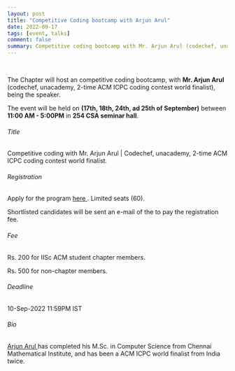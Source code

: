```yaml
---
layout: post
title: "Competitive Coding bootcamp with Arjun Arul"
date: 2022-09-17
tags: [event, talks]
comment: false
summary: Competitive coding bootcamp with Mr. Arjun Arul (codechef, unacademy, 2-time ACM ICPC world finalist), being the speaker. 
---
```


<section class="blog-area bg-color1">
      <div class="blog-wrapper bminus-30">
         <div class="container">
            <div class="row">
               <div class="col-md-12 col-lg-12">
                  <div class="single-post">
   
   <div class="single-content">
      <p><br /></p>

<p>The Chapter will host an competitive coding bootcamp, with <b>Mr. Arjun Arul</b> (codechef, unacademy, 2-time ACM ICPC coding contest world finalist), being the speaker.
</p>

<p>The event will be held on <b>(17th, 18th, 24th, ad 25th of September)</b> between <b>11:00 AM - 5:00PM</b> in <b>254 CSA seminar hall</b>.</p>

<h6>Title</h6>

<p>Competitive coding with Mr. Arjun Arul | Codechef, unacademy, 2-time ACM ICPC coding contest world finalist.</p>

<h6>Registration</h6>

<p>
Apply for the program <a href="https://forms.office.com/Pages/ResponsePage.aspx?id=l80Vb6f240Gyxa1Bk5dkdpO3l_pIMDNLq5oBxB1XtfpUNDA3TUVDNkNNSEZGUU83WThOOFI3TUpNSS4u"> here </a>.
Limited seats (60).
</p>

<p>
Shortlisted candidates will be sent an e-mail of the to pay the registration fee.
</p>

<h6>Fee</h6>
<p>
Rs. 200 for IISc ACM student chapter members.
</p>

<p>
Rs. 500 for non-chapter members.    
</p>

<h6>Deadline</h6>

<p>10-Sep-2022 11:59PM IST</p>

<h6>Bio</h6>

<p>
<a href="https://unacademy.com/@arjunarul"> Arjun Arul </a> has completed his M.Sc. in Computer Science from Chennai Mathematical Institute, and has been a ACM ICPC world finalist from India twice.

</p>
